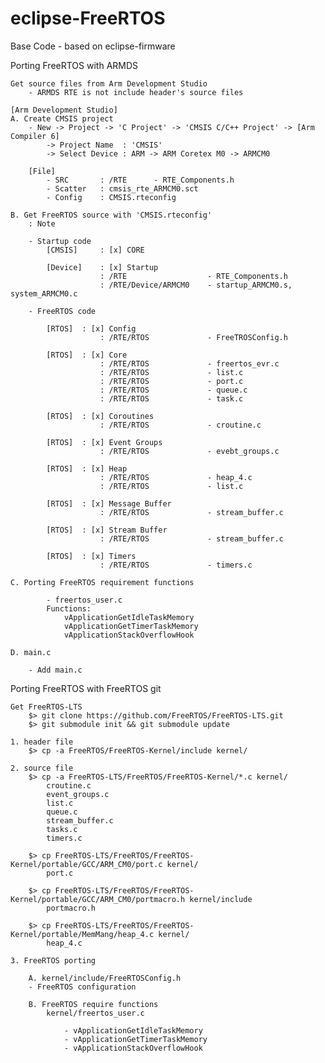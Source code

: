 # eclipse-FreeRTOS

Base Code
	- based on eclipse-firmware

Porting FreeRTOS with ARMDS

	Get source files from Arm Development Studio
		- ARMDS RTE is not include header's source files

	[Arm Development Studio]
	A. Create CMSIS project
		- New -> Project -> 'C Project' -> 'CMSIS C/C++ Project' -> [Arm Compiler 6] 
			-> Project Name  : 'CMSIS' 
			-> Select Device : ARM -> ARM Coretex M0 -> ARMCM0

		[File]
			- SRC		: /RTE		- RTE_Components.h
			- Scatter	: cmsis_rte_ARMCM0.sct
			- Config	: CMSIS.rteconfig	

	B. Get FreeRTOS source with 'CMSIS.rteconfig'
		: Note

		- Startup code
			[CMSIS]		: [x] CORE
						
			[Device]	: [x] Startup
						: /RTE					- RTE_Components.h
					 	: /RTE/Device/ARMCM0	- startup_ARMCM0.s, system_ARMCM0.c
							
		- FreeRTOS code

			[RTOS]	: [x] Config 
						: /RTE/RTOS				- FreeTROSConfig.h

			[RTOS]	: [x] Core 
						: /RTE/RTOS				- freertos_evr.c
						: /RTE/RTOS				- list.c
						: /RTE/RTOS				- port.c
						: /RTE/RTOS				- queue.c
						: /RTE/RTOS				- task.c

			[RTOS]	: [x] Coroutines 
						: /RTE/RTOS				- croutine.c

			[RTOS]	: [x] Event Groups 
						: /RTE/RTOS				- evebt_groups.c

			[RTOS]	: [x] Heap 
						: /RTE/RTOS				- heap_4.c
						: /RTE/RTOS				- list.c

			[RTOS]	: [x] Message Buffer 
						: /RTE/RTOS				- stream_buffer.c

			[RTOS]	: [x] Stream Buffer 
						: /RTE/RTOS				- stream_buffer.c

			[RTOS]	: [x] Timers
						: /RTE/RTOS				- timers.c
						
	C. Porting FreeRTOS requirement functions 

			- freertos_user.c
			Functions:
				vApplicationGetIdleTaskMemory
				vApplicationGetTimerTaskMemory
				vApplicationStackOverflowHook

	D. main.c

		- Add main.c

Porting FreeRTOS with FreeRTOS git

	Get FreeRTOS-LTS
    	$> git clone https://github.com/FreeRTOS/FreeRTOS-LTS.git
	    $> git submodule init && git submodule update

	1. header file
		$> cp -a FreeRTOS/FreeRTOS-Kernel/include kernel/ 

	2. source file
		$> cp -a FreeRTOS-LTS/FreeRTOS/FreeRTOS-Kernel/*.c kernel/
			croutine.c
			event_groups.c
			list.c
			queue.c
			stream_buffer.c
			tasks.c
			timers.c

		$> cp FreeRTOS-LTS/FreeRTOS/FreeRTOS-Kernel/portable/GCC/ARM_CM0/port.c kernel/
			port.c

		$> cp FreeRTOS-LTS/FreeRTOS/FreeRTOS-Kernel/portable/GCC/ARM_CM0/portmacro.h kernel/include
			portmacro.h

		$> cp FreeRTOS-LTS/FreeRTOS/FreeRTOS-Kernel/portable/MemMang/heap_4.c kernel/
			heap_4.c

	3. FreeRTOS porting	

		A. kernel/include/FreeRTOSConfig.h
		- FreeRTOS configuration

		B. FreeRTOS require functions
			kernel/freertos_user.c

				- vApplicationGetIdleTaskMemory
				- vApplicationGetTimerTaskMemory
				- vApplicationStackOverflowHook

